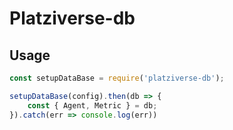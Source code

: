 # Platziverse-db

## Usage

```js
const setupDataBase = require('platziverse-db');

setupDataBase(config).then(db => {
    const { Agent, Metric } = db;
}).catch(err => console.log(err))
```
